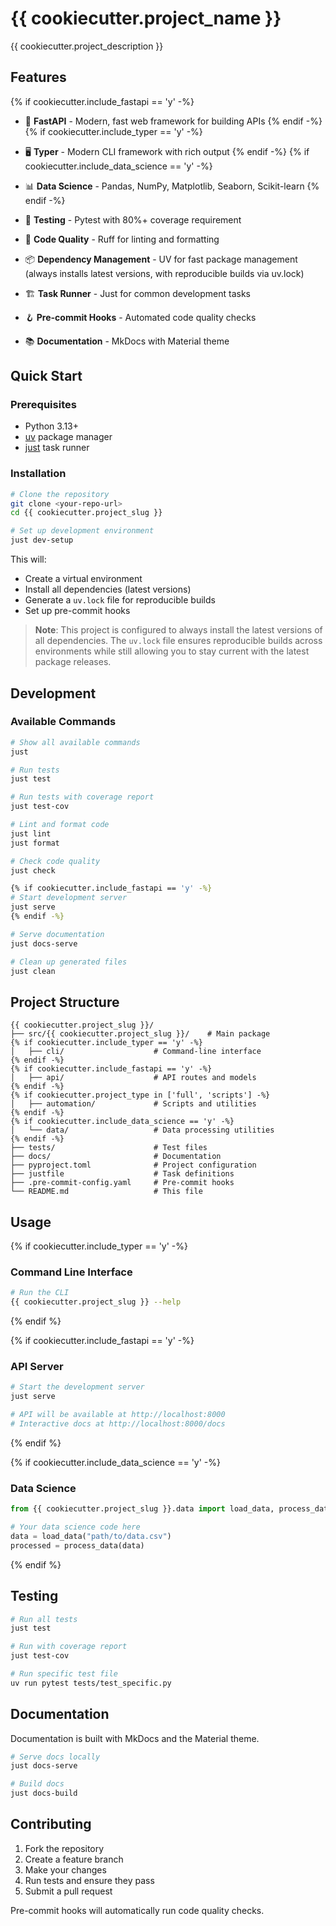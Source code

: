# {{ cookiecutter.project_name }}

{{ cookiecutter.project_description }}

## Features

{% if cookiecutter.include_fastapi == 'y' -%}

- 🚀 **FastAPI** - Modern, fast web framework for building APIs
  {% endif -%}
  {% if cookiecutter.include_typer == 'y' -%}
- 🖥️ **Typer** - Modern CLI framework with rich output
  {% endif -%}
  {% if cookiecutter.include_data_science == 'y' -%}
- 📊 **Data Science** - Pandas, NumPy, Matplotlib, Seaborn, Scikit-learn
  {% endif -%}

- 🧪 **Testing** - Pytest with 80%+ coverage requirement
- 🔧 **Code Quality** - Ruff for linting and formatting
- 📦 **Dependency Management** - UV for fast package management (always installs latest versions, with reproducible builds via uv.lock)
- 🏗️ **Task Runner** - Just for common development tasks
- 🪝 **Pre-commit Hooks** - Automated code quality checks
- 📚 **Documentation** - MkDocs with Material theme

## Quick Start

### Prerequisites

- Python 3.13+
- [uv](https://docs.astral.sh/uv/) package manager
- [just](https://github.com/casey/just) task runner

### Installation

```bash
# Clone the repository
git clone <your-repo-url>
cd {{ cookiecutter.project_slug }}

# Set up development environment
just dev-setup
```

This will:

- Create a virtual environment
- Install all dependencies (latest versions)
- Generate a `uv.lock` file for reproducible builds
- Set up pre-commit hooks

> **Note**: This project is configured to always install the latest versions of all dependencies. The `uv.lock` file ensures reproducible builds across environments while still allowing you to stay current with the latest package releases.

## Development

### Available Commands

```bash
# Show all available commands
just

# Run tests
just test

# Run tests with coverage report
just test-cov

# Lint and format code
just lint
just format

# Check code quality
just check

{% if cookiecutter.include_fastapi == 'y' -%}
# Start development server
just serve
{% endif -%}

# Serve documentation
just docs-serve

# Clean up generated files
just clean
```

## Project Structure

```
{{ cookiecutter.project_slug }}/
├── src/{{ cookiecutter.project_slug }}/    # Main package
{% if cookiecutter.include_typer == 'y' -%}
│   ├── cli/                    # Command-line interface
{% endif -%}
{% if cookiecutter.include_fastapi == 'y' -%}
│   ├── api/                    # API routes and models
{% endif -%}
{% if cookiecutter.project_type in ['full', 'scripts'] -%}
│   ├── automation/             # Scripts and utilities
{% endif -%}
{% if cookiecutter.include_data_science == 'y' -%}
│   └── data/                   # Data processing utilities
{% endif -%}
├── tests/                      # Test files
├── docs/                       # Documentation
├── pyproject.toml              # Project configuration
├── justfile                    # Task definitions
├── .pre-commit-config.yaml     # Pre-commit hooks
└── README.md                   # This file
```

## Usage

{% if cookiecutter.include_typer == 'y' -%}

### Command Line Interface

```bash
# Run the CLI
{{ cookiecutter.project_slug }} --help
```

{% endif %}

{% if cookiecutter.include_fastapi == 'y' -%}

### API Server

```bash
# Start the development server
just serve

# API will be available at http://localhost:8000
# Interactive docs at http://localhost:8000/docs
```

{% endif %}

{% if cookiecutter.include_data_science == 'y' -%}

### Data Science

```python
from {{ cookiecutter.project_slug }}.data import load_data, process_data

# Your data science code here
data = load_data("path/to/data.csv")
processed = process_data(data)
```

{% endif %}

## Testing

```bash
# Run all tests
just test

# Run with coverage report
just test-cov

# Run specific test file
uv run pytest tests/test_specific.py
```

## Documentation

Documentation is built with MkDocs and the Material theme.

```bash
# Serve docs locally
just docs-serve

# Build docs
just docs-build
```

## Contributing

1. Fork the repository
2. Create a feature branch
3. Make your changes
4. Run tests and ensure they pass
5. Submit a pull request

Pre-commit hooks will automatically run code quality checks.
